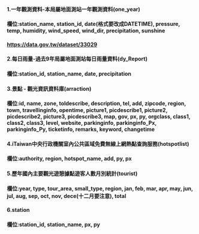 #### 1.一年觀測資料-本局屬地面測站一年觀測資料(one_year)
#### 欄位:station_name, station_id, date(格式要改成DATETIME), pressure, temp, humidity, wind_speed, wind_dir, precipitation, sunshine
#### https://data.gov.tw/dataset/33029
#### 
#### 2.每日雨量-過去9年局屬地面測站每日雨量資料(dy_Report)
#### 欄位:station_id, station_name, date, precipitation
#### 3.景點 - 觀光資訊資料庫(arraction)
#### 欄位:id, name, zone, toldescribe, description, tel, add, zipcode, region, town, travellinginfo, opentime, picture1, picdescribe1, picture2, picdescribe2, picture3, picdescribe3, map, gov, px, py, orgclass, class1, class2, class3, level, website, parkinginfo, parkinginfo_Px, parkinginfo_Py, ticketinfo, remarks, keyword, changetime
#### 4.iTaiwan中央行政機關室內公共區域免費無線上網熱點查詢服務(hotspotlist)
#### 欄位:authority, region, hotspot_name, add, py, px
#### 5.歷年國內主要觀光遊憩據點遊客人數月別統計(tourist)
#### 欄位:year, type, tour_area, small_type, region, jan, feb, mar, apr, may, jun, jul, aug, sep, oct, nov, dece(十二月要注意), total
#### 6.station
#### 欄位:station_id, station_name, px, py

